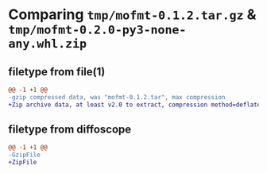 # Comparing `tmp/mofmt-0.1.2.tar.gz` & `tmp/mofmt-0.2.0-py3-none-any.whl.zip`

## filetype from file(1)

```diff
@@ -1 +1 @@
-gzip compressed data, was "mofmt-0.1.2.tar", max compression
+Zip archive data, at least v2.0 to extract, compression method=deflate
```

## filetype from diffoscope

```diff
@@ -1 +1 @@
-GzipFile
+ZipFile
```

